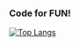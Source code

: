 ### Code for FUN!

[![Top Langs](https://github-readme-stats.vercel.app/api/top-langs/?username=Magic-Xin&layout=compact)](https://github.com/anuraghazra/github-readme-stats)
